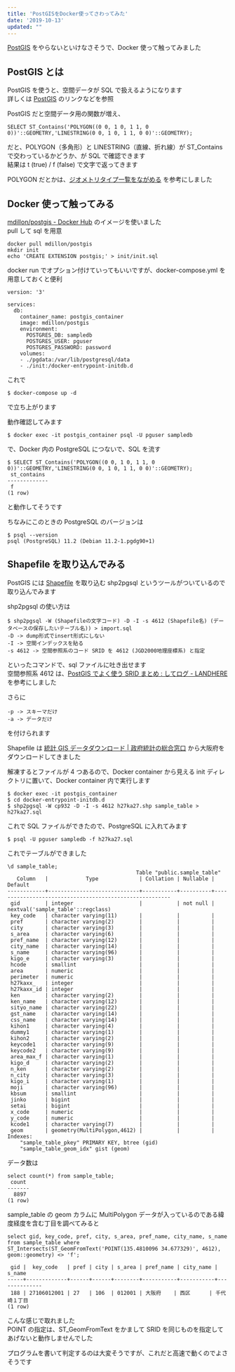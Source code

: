 ```yaml
---
title: 'PostGISをDocker使ってさわってみた'
date: '2019-10-13'
updated: ""
---
```


[PostGIS](https://lets.postgresql.jp/documents/tutorial/PostGIS/1) をやらないといけなさそうで、Docker 使って触ってみました

## PostGIS とは

PostGIS を使うと、空間データが SQL で扱えるようになります  
詳しくは [PostGIS](https://lets.postgresql.jp/documents/tutorial/PostGIS/1) のリンクなどを参照

PostGIS だと空間データ用の関数が増え、

```
SELECT ST_Contains('POLYGON((0 0, 1 0, 1 1, 0 0))'::GEOMETRY,'LINESTRING(0 0, 1 0, 1 1, 0 0)'::GEOMETRY);
```

だと、POLYGON（多角形）と LINESTRING（直線、折れ線）が ST_Contains で交わっているかどうか、が SQL で確認できます  
結果は t (true) / f (false) で文字で返ってきます

POLYGON だとかは、[ジオメトリタイプ一覧をながめる](https://qiita.com/boiledorange73/items/6d1200b69b5d5c88bcd0) を参考にしました

## Docker 使って触ってみる

[mdillon/postgis \- Docker Hub](https://hub.docker.com/r/mdillon/postgis/) のイメージを使いました  
pull して sql を用意

```
docker pull mdillon/postgis
mkdir init
echo 'CREATE EXTENSION postgis;' > init/init.sql
```

docker run でオプション付けていってもいいですが、docker-compose.yml を用意しておくと便利

```
version: '3'

services:
  db:
    container_name: postgis_container
    image: mdillon/postgis
    environment:
      POSTGRES_DB: sampledb
      POSTGRES_USER: pguser
      POSTGRES_PASSWORD: password
    volumes:
    - ./pgdata:/var/lib/postgresql/data
    - ./init:/docker-entrypoint-initdb.d
```

これで

```
$ docker-compose up -d
```

で立ち上がります

動作確認してみます

```
$ docker exec -it postgis_container psql -U pguser sampledb
```

で、Docker 内の PostgreSQL につないで、SQL を流す

```
$ SELECT ST_Contains('POLYGON((0 0, 1 0, 1 1, 0 0))'::GEOMETRY,'LINESTRING(0 0, 1 0, 1 1, 0 0)'::GEOMETRY);
 st_contains
-------------
 f
(1 row)
```

と動作してそうです

ちなみにこのときの PostgreSQL のバージョンは

```
$ psql --version
psql (PostgreSQL) 11.2 (Debian 11.2-1.pgdg90+1)
```

## Shapefile を取り込んでみる

PostGIS には [Shapefile](https://blog.freks.jp/geospatial-data/) を取り込む shp2pgsql というツールがついているので取り込んでみます

shp2pgsql の使い方は

```
$ shp2pgsql -W (Shapefileの文字コード) -D -I -s 4612 (Shapefile名) (データベースの保存したいテーブル名)) > import.sql
-D -> dump形式でinsert形式にしない
-I -> 空間インデックスを貼る
-s 4612 -> 空間参照系のコード SRID を 4612 (JGD2000地理座標系) と指定
```

といったコマンドで、sql ファイルに吐き出せます  
空間参照系 4612 は、[PostGIS でよく使う SRID まとめ : してログ \- LANDHERE](http://landhere.jp/blog/a79.html) を参考にしました

さらに

```
-p -> スキーマだけ
-a -> データだけ
```

を付けられます

Shapefile は [統計 GIS データダウンロード \| 政府統計の総合窓口](https://www.e-stat.go.jp/gis/statmap-search?page=1&type=2&aggregateUnitForBoundary=A&toukeiCode=00200521&toukeiYear=2015&serveyId=A002005212015&prefCode=27&coordsys=1&format=shape) から大阪府をダウンロードしてきました

解凍するとファイルが 4 つあるので、Docker container から見える init ディレクトリに置いて、Docker container 内で実行します

```
$ docker exec -it postgis_container
$ cd docker-entrypoint-initdb.d
$ shp2pgsql -W cp932 -D -I -s 4612 h27ka27.shp sample_table > h27ka27.sql
```

これで SQL ファイルができたので、PostgreSQL に入れてみます

```
$ psql -U pguser sampledb -f h27ka27.sql
```

これでテーブルができました

```
\d sample_table;
                                         Table "public.sample_table"
   Column   |            Type             | Collation | Nullable |                        Default
------------+-----------------------------+-----------+----------+--------------------------------------------------------
 gid        | integer                     |           | not null | nextval('sample_table'::regclass)
 key_code   | character varying(11)       |           |          |
 pref       | character varying(2)        |           |          |
 city       | character varying(3)        |           |          |
 s_area     | character varying(6)        |           |          |
 pref_name  | character varying(12)       |           |          |
 city_name  | character varying(14)       |           |          |
 s_name     | character varying(96)       |           |          |
 kigo_e     | character varying(3)        |           |          |
 hcode      | smallint                    |           |          |
 area       | numeric                     |           |          |
 perimeter  | numeric                     |           |          |
 h27kaxx_   | integer                     |           |          |
 h27kaxx_id | integer                     |           |          |
 ken        | character varying(2)        |           |          |
 ken_name   | character varying(12)       |           |          |
 sityo_name | character varying(22)       |           |          |
 gst_name   | character varying(14)       |           |          |
 css_name   | character varying(14)       |           |          |
 kihon1     | character varying(4)        |           |          |
 dummy1     | character varying(1)        |           |          |
 kihon2     | character varying(2)        |           |          |
 keycode1   | character varying(9)        |           |          |
 keycode2   | character varying(9)        |           |          |
 area_max_f | character varying(1)        |           |          |
 kigo_d     | character varying(2)        |           |          |
 n_ken      | character varying(2)        |           |          |
 n_city     | character varying(3)        |           |          |
 kigo_i     | character varying(1)        |           |          |
 moji       | character varying(96)       |           |          |
 kbsum      | smallint                    |           |          |
 jinko      | bigint                      |           |          |
 setai      | bigint                      |           |          |
 x_code     | numeric                     |           |          |
 y_code     | numeric                     |           |          |
 kcode1     | character varying(7)        |           |          |
 geom       | geometry(MultiPolygon,4612) |           |          |
Indexes:
    "sample_table_pkey" PRIMARY KEY, btree (gid)
    "sample_table_geom_idx" gist (geom)
```

データ数は

```
select count(*) from sample_table;
 count
-------
  8897
(1 row)
```

sample_table の geom カラムに MultiPolygon データが入っているのである緯度経度を含む丁目を調べてみると

```
select gid, key_code, pref, city, s_area, pref_name, city_name, s_name from sample_table where ST_Intersects(ST_GeomFromText('POINT(135.4810096 34.677329)', 4612), geom::geometry) <> 'f';

 gid |  key_code   | pref | city | s_area | pref_name | city_name |    s_name
-----+-------------+------+------+--------+-----------+-----------+--------------
 188 | 27106012001 | 27   | 106  | 012001 | 大阪府    | 西区      | 千代崎１丁目
(1 row)
```

こんな感じで取れました  
POINT の指定は、ST_GeomFromText をかまして SRID を同じものを指定してあげないと動作しませんでした

プログラムを書いて判定するのは大変そうですが、これだと高速で動くのでよさそうです


